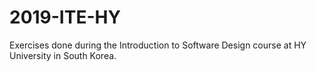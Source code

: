 # 2019-ITE-HY

Exercises done during the Introduction to Software Design course at HY University in South Korea.
